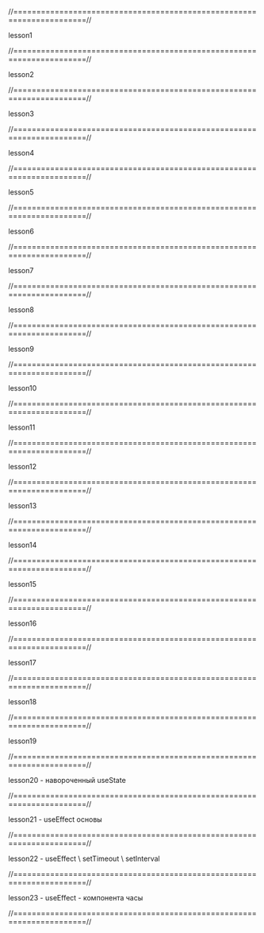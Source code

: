 //======================================================================//

lesson1

//======================================================================//

lesson2

//======================================================================//

lesson3

//======================================================================//

lesson4

//======================================================================//

lesson5

//======================================================================//

lesson6

//======================================================================//

lesson7

//======================================================================//

lesson8

//======================================================================//

lesson9

//======================================================================//

lesson10

//======================================================================//

lesson11

//======================================================================//

lesson12

//======================================================================//

lesson13

//======================================================================//

lesson14

//======================================================================//

lesson15

//======================================================================//

lesson16

//======================================================================//

lesson17

//======================================================================//

lesson18

//======================================================================//

lesson19

//======================================================================//

lesson20 - навороченный useState

//======================================================================//

lesson21 - useEffect основы

//======================================================================//

lesson22 - useEffect \ setTimeout \ setInterval

//======================================================================//

lesson23 - useEffect - компонента часы

//======================================================================//





